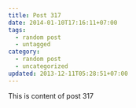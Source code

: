 ```yaml
---
title: Post 317
date: 2014-01-10T17:16:11+07:00
tags:
  - random post
  - untagged
category:
  - random post
  - uncategorized
updated: 2013-12-11T05:28:51+07:00
---
```

This is content of post 317